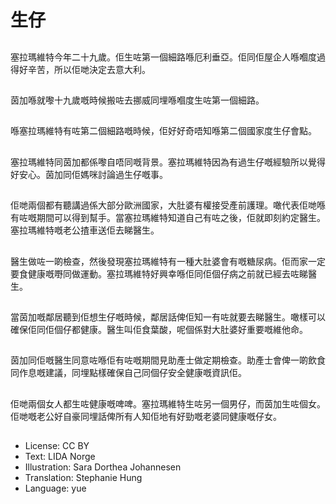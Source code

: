 # 生仔

##
塞拉瑪維特今年二十九歲。佢生咗第一個細路喺厄利垂亞。佢同佢屋企人喺嗰度過得好辛苦，所以佢哋決定去意大利。

##
茵加喺就嚟十九歲嘅時候搬咗去挪威同埋喺嗰度生咗第一個細路。

##
喺塞拉瑪維特有咗第二個細路嘅時候，佢好好奇唔知喺第二個國家度生仔會點。

##
塞拉瑪維特同茵加都係嚟自唔同嘅背景。塞拉瑪維特因為有過生仔嘅經驗所以覺得好安心。茵加同佢媽咪討論過生仔嘅事。

##
佢哋兩個都有聽講過係大部分歐洲國家，大肚婆有權接受產前護理。噉代表佢哋喺有咗嘅期間可以得到幫手。當塞拉瑪維特知道自己有咗之後，佢就即刻約定醫生。塞拉瑪維特嘅老公揸車送佢去睇醫生。

##
醫生做咗一啲檢查，然後發現塞拉瑪維特有一種大肚婆會有嘅糖尿病。佢而家一定要食健康嘅嘢同做運動。塞拉瑪維特好興幸喺佢同佢個仔病之前就已經去咗睇醫生。

##
當茵加嘅鄰居聽到佢想生仔嘅時候，鄰居話俾佢知一有咗就要去睇醫生。噉樣可以確保佢同佢個仔都健康。醫生叫佢食葉酸，呢個係對大肚婆好重要嘅維他命。

##
茵加同佢嘅醫生同意咗喺佢有咗嘅期間見助產士做定期檢查。助產士會俾一啲飲食同作息嘅建議，同埋點樣確保自己同個仔安全健康嘅資訊佢。

##
佢哋兩個女人都生咗健康嘅啤啤。塞拉瑪維特生咗另一個男仔，而茵加生咗個女。佢哋嘅老公好自豪同埋話俾所有人知佢地有好勁嘅老婆同健康嘅仔女。

##
* License: CC BY
* Text: LIDA Norge
* Illustration: Sara Dorthea Johannesen
* Translation: Stephanie Hung
* Language: yue
